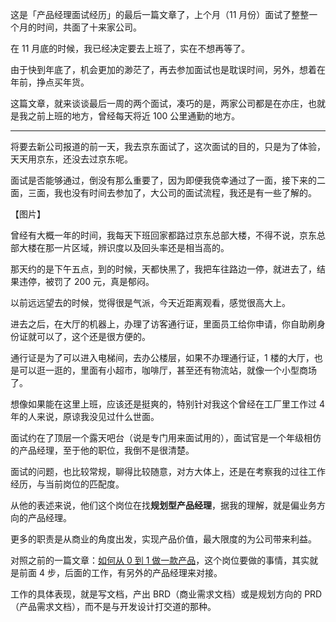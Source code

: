 这是「产品经理面试经历」的最后一篇文章了，上个月（11 月份）面试了整整一个月的时间，共面了十来家公司。

在 11 月底的时候，我已经决定要去上班了，实在不想再等了。

由于快到年底了，机会更加的渺茫了，再去参加面试也是耽误时间，另外，想着在年前，挣点买年货。

这篇文章，就来谈谈最后一周的两个面试，凑巧的是，两家公司都是在亦庄，也就是我之前上班的地方，曾经每天将近 100 公里通勤的地方。



---



将要去新公司报道的前一天，我去京东面试了，这次面试的目的，只是为了体验，天天用京东，还没去过京东呢。

面试是否能够通过，倒没有那么重要了，因为即便我侥幸通过了一面，接下来的二面，三面，我也没有时间去参加了，大公司的面试流程，我还是有一些了解的。

【图片】

曾经有大概一年的时间，我每天下班回家都路过京东总部大楼，不得不说，京东总部大楼在那一片区域，辨识度以及回头率还是相当高的。

那天约的是下午五点，到的时候，天都快黑了，我把车往路边一停，就进去了，结果违停，被罚了 200 元，真是郁闷。

以前远远望去的时候，觉得很是气派，今天近距离观看，感觉很高大上。

进去之后，在大厅的机器上，办理了访客通行证，里面员工给你申请，你自助刷身份证就可以了，这个还是很方便的。

通行证是为了可以进入电梯间，去办公楼层，如果不办理通行证，1 楼的大厅，也是可以逛一逛的，里面有小超市，咖啡厅，甚至还有物流站，就像一个小型商场了。

想像如果能在这里上班，应该还是挺爽的，特别针对我这个曾经在工厂里工作过 4 年的人来说，原谅我没见过什么世面。

面试约在了顶层一个露天吧台（说是专门用来面试用的），面试官是一个年级相仿的产品经理，至于他的职位，我倒不是很清楚。

面试的问题，也比较常规，聊得比较随意，对方大体上，还是在考察我的过往工作经历，与当前岗位的匹配度。

从他的表述来说，他们这个岗位在找**规划型产品经理**，据我的理解，就是偏业务方向的产品经理。

更多的职责是从商业的角度出发，实现产品价值，最大限度的为公司带来利益。

对照之前的一篇文章：[如何从 0 到 1 做一款产品](/posts/2019-11-24-product-0-1)，这个岗位要做的事情，其实就是前面 4 步，后面的工作，有另外的产品经理来对接。

工作的具体表现，就是写文档，产出 BRD（商业需求文档）或是规划方向的 PRD（产品需求文档），而不是与开发设计打交道的那种。

